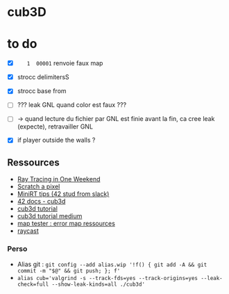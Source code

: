 # cub3D

# to do
- [x] `   1  00001` renvoie faux map
- [x] strocc delimitersS
- [x] strocc base from
- [ ] ??? leak GNL quand color est faux ???
- [ ] -> quand lecture du fichier par GNL est finie avant la fin, ca cree leak (expecte), retravailler GNL
- [x] if player outside the walls ?


## Ressources
* [Ray Tracing in One Weekend](https://raytracing.github.io/books/RayTracingInOneWeekend.html)
* [Scratch a pixel](https://www.scratchapixel.com/)
* [MiniRT tips (42 stud from slack)](https://github.com/RubenNijhuis/Mini-Ray-Tracer/blob/main/minirt_tips.md)
* [42 docs - cub3d](https://harm-smits.github.io/42docs/projects/cub3d)
* [cub3d tutorial](https://hackmd.io/@nszl/H1LXByIE2)
* [cub3d tutorial medium](https://medium.com/@afatir.ahmedfatir/cub3d-tutorial-af5dd31d2fcf)
* [map tester : error map ressources](https://github.com/DevJ2K/cub3d_map_tester.git)
* [raycast](https://www.permadi.com/tutorial/raycast/rayc7.html)

### Perso
* Alias git : ```git config --add alias.wip '!f() { git add -A && git commit -m "$@" && git push; }; f'```
* ```alias cub='valgrind -s --track-fds=yes --track-origins=yes --leak-check=full --show-leak-kinds=all ./cub3d'```